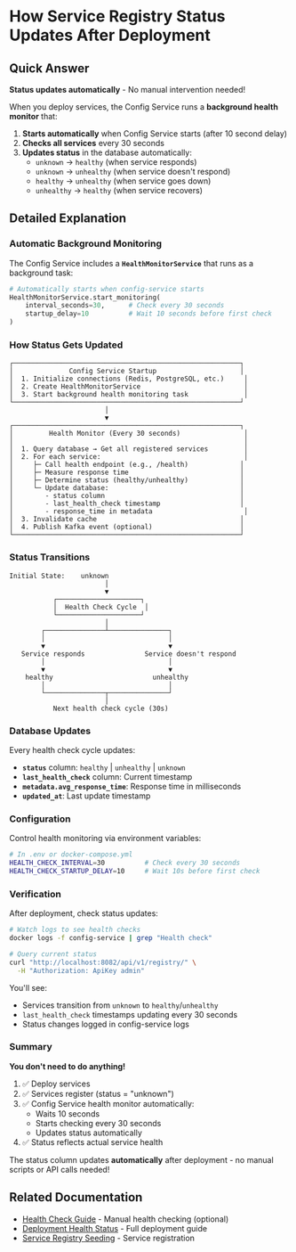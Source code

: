 # How Service Registry Status Updates After Deployment

## Quick Answer

**Status updates automatically** - No manual intervention needed!

When you deploy services, the Config Service runs a **background health monitor** that:
1. **Starts automatically** when Config Service starts (after 10 second delay)
2. **Checks all services** every 30 seconds
3. **Updates status** in the database automatically:
   - `unknown` → `healthy` (when service responds)
   - `unknown` → `unhealthy` (when service doesn't respond)
   - `healthy` → `unhealthy` (when service goes down)
   - `unhealthy` → `healthy` (when service recovers)

## Detailed Explanation

### Automatic Background Monitoring

The Config Service includes a **`HealthMonitorService`** that runs as a background task:

```python
# Automatically starts when config-service starts
HealthMonitorService.start_monitoring(
    interval_seconds=30,      # Check every 30 seconds
    startup_delay=10          # Wait 10 seconds before first check
)
```

### How Status Gets Updated

```
┌─────────────────────────────────────────────────────────┐
│              Config Service Startup                     │
│  1. Initialize connections (Redis, PostgreSQL, etc.)     │
│  2. Create HealthMonitorService                          │
│  3. Start background health monitoring task              │
└─────────────────────────────────────────────────────────┘
                        │
                        ▼
┌─────────────────────────────────────────────────────────┐
│         Health Monitor (Every 30 seconds)                │
│                                                          │
│  1. Query database → Get all registered services         │
│  2. For each service:                                    │
│     ├─ Call health endpoint (e.g., /health)             │
│     ├─ Measure response time                            │
│     ├─ Determine status (healthy/unhealthy)             │
│     └─ Update database:                                 │
│        - status column                                  │
│        - last_health_check timestamp                    │
│        - response_time in metadata                       │
│  3. Invalidate cache                                    │
│  4. Publish Kafka event (optional)                      │
└─────────────────────────────────────────────────────────┘
```

### Status Transitions

```
Initial State:    unknown
                        │
                        ▼
           ┌─────────────────────┐
           │  Health Check Cycle  │
           └─────────────────────┘
                        │
        ┌───────────────┴───────────────┐
        │                               │
        ▼                               ▼
   Service responds               Service doesn't respond
        │                               │
        ▼                               ▼
    healthy                         unhealthy
        │                               │
        └───────────────┬───────────────┘
                        │
           Next health check cycle (30s)
```

### Database Updates

Every health check cycle updates:

- **`status`** column: `healthy` | `unhealthy` | `unknown`
- **`last_health_check`** column: Current timestamp
- **`metadata.avg_response_time`**: Response time in milliseconds
- **`updated_at`**: Last update timestamp

### Configuration

Control health monitoring via environment variables:

```bash
# In .env or docker-compose.yml
HEALTH_CHECK_INTERVAL=30          # Check every 30 seconds
HEALTH_CHECK_STARTUP_DELAY=10     # Wait 10s before first check
```

### Verification

After deployment, check status updates:

```bash
# Watch logs to see health checks
docker logs -f config-service | grep "Health check"

# Query current status
curl "http://localhost:8082/api/v1/registry/" \
  -H "Authorization: ApiKey admin"
```

You'll see:
- Services transition from `unknown` to `healthy`/`unhealthy`
- `last_health_check` timestamps updating every 30 seconds
- Status changes logged in config-service logs

### Summary

**You don't need to do anything!** 

1. ✅ Deploy services
2. ✅ Services register (status = "unknown")
3. ✅ Config Service health monitor automatically:
   - Waits 10 seconds
   - Starts checking every 30 seconds
   - Updates status automatically
4. ✅ Status reflects actual service health

The status column updates **automatically** after deployment - no manual scripts or API calls needed!

## Related Documentation

- [Health Check Guide](HEALTH_CHECK_GUIDE.md) - Manual health checking (optional)
- [Deployment Health Status](DEPLOYMENT_HEALTH_STATUS.md) - Full deployment guide
- [Service Registry Seeding](SEED_SERVICES_README.md) - Service registration

